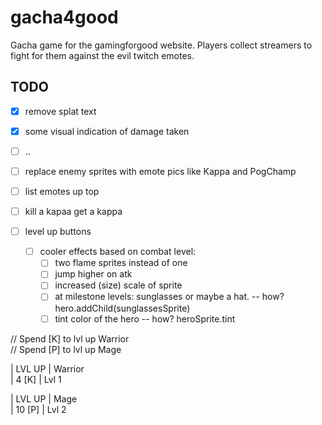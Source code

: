 # gacha4good
Gacha game for the gamingforgood website. Players collect streamers to fight for them against the evil twitch emotes.

## TODO
- [x] remove splat text
- [x] some visual indication of damage taken
- [ ] ..

- [ ] replace enemy sprites with emote pics like Kappa and PogChamp
- [ ] list emotes up top
- [ ] kill a kapaa get a kappa
- [ ] level up buttons
  - [ ] cooler effects based on combat level:
    - [ ] two flame sprites instead of one
    - [ ] jump higher on atk
    - [ ] increased (size) scale of sprite
    - [ ] at milestone levels: sunglasses or maybe a hat. -- how? hero.addChild(sunglassesSprite)
    - [ ] tint color of the hero -- how? heroSprite.tint

// Spend [K] to lvl up Warrior  
// Spend [P] to lvl up Mage

| LVL UP | Warrior  
|  4 [K] | Lvl 1

| LVL UP | Mage  
| 10 [P] | Lvl 2
